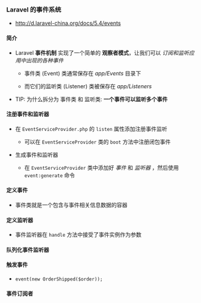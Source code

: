 ### Laravel 的事件系统
* http://d.laravel-china.org/docs/5.4/events


#### 简介
* Laravel **事件机制** 实现了一个简单的 **观察者模式**，让我们可以 *订阅和监听应用中出现的各种事件*
    * 事件类 (Event) 类通常保存在 *app/Events* 目录下

    * 而它们的监听类 (Listener) 类被保存在 *app/Listeners*


* TIP: 为什么拆分为 事件类 和 监听类: **一个事件可以监听多个事件**


#### 注册事件和监听器
* 在 `EventServiceProvider.php` 的 `listen` 属性添加注册事件监听
    * 可以在 `EventServiceProvider` 类的 `boot` 方法中注册闭包事件

* 生成事件和监听器
    * 在 `EventServiceProvider` 类中添加好 *事件* 和 *监听器* ，然后使用 `event:generate` 命令


#### 定义事件
* 事件类就是一个包含与事件相关信息数据的容器


#### 定义监听器
* 事件监听器在 `handle` 方法中接受了事件实例作为参数


#### 队列化事件监听器


#### 触发事件
* `event(new OrderShipped($order));`

#### 事件订阅者
